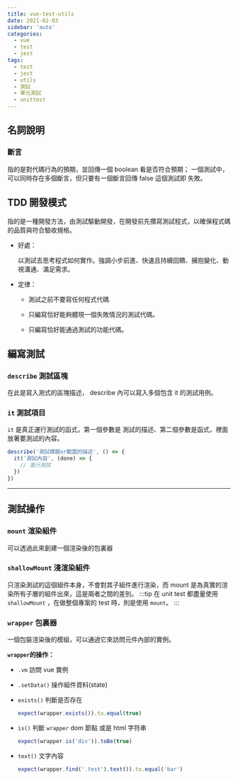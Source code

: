 ```yaml
---
title: vue-test-utils
date: 2021-02-03
sidebar: 'auto'
categories:
  - vue
  - test
  - jest
tags:
  - test
  - jest
  - utils
  - 測試
  - 單元測試
  - unittest
---
```


## 名詞說明

### 斷言

指的是對代碼行為的預期，並回傳一個 boolean 看是否符合預期；
一個測試中，可以同時存在多個斷言，但只要有一個斷言回傳 false 這個測試即 失敗。

## TDD 開發模式

指的是一種開發方法，由測試驅動開發，在開發前先攢寫測試程式，以確保程式碼的品質與符合驗收規格。

- 好處：

  以測試去思考程式如何實作。強調小步前進、快速且持續回饋、擁抱變化、動視溝通、滿足需求。

- 定律：

  - 測試之前不要寫任何程式代碼

  - 只編寫恰好能夠體現一個失敗情況的測試代碼。

  - 只編寫恰好能通過測試的功能代碼。

## 編寫測試

### `describe` 測試區塊

在此是寫入測式的區塊描述， describe 內可以寫入多個包含 it 的測試用例。

### `it` 測試項目

`it` 是真正運行測試的函式，第一個參數是 測試的描述、第二個參數是函式，裡面放著要測試的內容。

```js
describe('測試標題or範圍的描述', () => {
  it('測試內容', (done) => {
    // 進行測試
  })
})
```

---

## 測試操作

### `mount` 渲染組件

可以透過此來創建一個渲染後的包裏器

### `shallowMount` 淺渲染組件

只渲染測試的這個組件本身，不會對其子組件進行渲染，而 mount 是為真實的渲染所有子層的組件出來，這是兩者之間的差別。
:::tip
在 unit test 都盡量使用 `shallowMount` ，在做整個專案的 test 時，則是使用 `mount`。
:::

### `wrapper` 包裏器

一個包裝渲染後的模組，可以通過它來訪問元件內部的實例。

**`wrapper`的操作：**

- `.vm` 訪問 vue 實例
- `.setData()` 操作組件資料(state)
- `exists()` 判斷是否存在

  ```js
  expect(wrapper.exists()).to.equal(true)
  ```

- `is()` 判斷 `wrapper` dom 節點 或是 html 字符串

  ```jsx
  expect(wrapper.is('div')).toBe(true)
  ```

- `text()` 文字內容

  ```jsx
  expect(wrapper.find('.test').text()).to.equal('bar')
  ```
